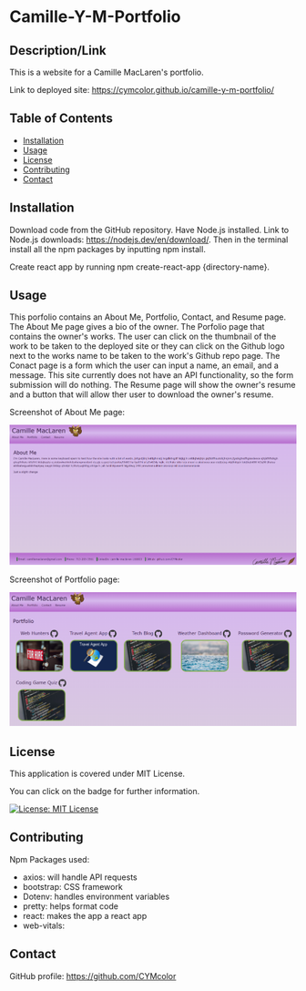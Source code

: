 # Camille-Y-M-Portfolio

## Description/Link
This is a website for a Camille MacLaren's portfolio.  

Link to deployed site: https://cymcolor.github.io/camille-y-m-portfolio/

## Table of Contents
- [Installation](#installation)
- [Usage](#usage)
- [License](#license)
- [Contributing](#contributing)
- [Contact](#contact)

## Installation
Download code from the GitHub repository. Have Node.js installed. Link to Node.js downloads: https://nodejs.dev/en/download/. Then in the terminal install all the npm packages by inputting npm install. 

Create react app by running npm create-react-app {directory-name}.


## Usage
This porfolio contains an About Me, Portfolio, Contact, and Resume page. The About Me page gives a bio of the owner. The Porfolio page that contains the owner's works. The user can click on the thumbnail of the work to be taken to the deployed site or they can click on the Github logo next to the works name to be taken to the work's Github repo page. The Conact page is a form which the user can input a name, an email, and a message. This site currently does not have an API functionality, so the form submission will do nothing. The Resume page will show the owner's resume and a button that will allow ther user to download the owner's resume.

Screenshot of About Me page: 

![the about me page](./src/assets/images/repo-images/about.PNG)

Screenshot of Portfolio page: 

![the portfolio page](./src/assets/images/repo-images/portfolio.PNG)

## License
 This application is covered under MIT License.

You can click on the badge for further information.

[![License: MIT License](https://img.shields.io/badge/License-MIT_License-blue.svg)](https://opensource.org/licenses/MIT)

## Contributing
Npm Packages used:
- axios: will handle API requests
- bootstrap: CSS framework
- Dotenv: handles environment variables
- pretty: helps format code
- react: makes the app a react app
- web-vitals:


## Contact
GitHub profile: https://github.com/CYMcolor
